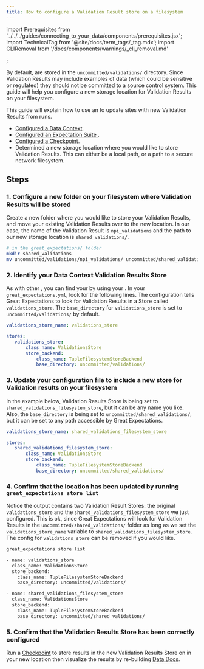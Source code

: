 ```yaml
---
title: How to configure a Validation Result store on a filesystem
---
```

import Prerequisites from '../../../guides/connecting_to_your_data/components/prerequisites.jsx';
import TechnicalTag from '@site/docs/term_tags/_tag.mdx';
import CLIRemoval from '/docs/components/warnings/_cli_removal.md'

<CLIRemoval />;

By default, <TechnicalTag tag="validation_result" text="Validation Results" /> are stored in the ``uncommitted/validations/`` directory.  Since Validation Results may include examples of data (which could be sensitive or regulated) they should not be committed to a source control system.  This guide will help you configure a new storage location for Validation Results on your filesystem.

This guide will explain how to use an <TechnicalTag tag="action" text="Action" /> to update <TechnicalTag tag="data_docs" text="Data Docs" /> sites with new Validation Results from <TechnicalTag tag="checkpoint" text="Checkpoint" /> runs.

<Prerequisites>

- [Configured a Data Context](/docs/guides/setup/configuring_data_contexts/instantiating_data_contexts/how_to_quickly_instantiate_a_data_context).
- [Configured an Expectation Suite ](/docs/guides/expectations/how_to_create_and_edit_expectations_with_instant_feedback_from_a_sample_batch_of_data).
- [Configured a Checkpoint](../../../guides/validation/checkpoints/how_to_create_a_new_checkpoint.md).
- Determined a new storage location where you would like to store Validation Results. This can either be a local path, or a path to a secure network filesystem.

</Prerequisites>

## Steps

### 1. Configure a new folder on your filesystem where Validation Results will be stored

Create a new folder where you would like to store your Validation Results, and move your existing Validation Results over to the new location. In our case, the name of the Validation Result is ``npi_validations`` and the path to our new storage location is ``shared_validations/``.

```bash
# in the great_expectations/ folder
mkdir shared_validations
mv uncommitted/validations/npi_validations/ uncommitted/shared_validations/
```

### 2. Identify your Data Context Validation Results Store

As with other <TechnicalTag tag="store" text="Stores" />, you can find your <TechnicalTag tag="validation_result_store" text="Validation Results Store" /> by using your <TechnicalTag tag="data_context" text="Data Context" />.  In your ``great_expectations.yml``, look for the following lines.  The configuration tells Great Expectations to look for Validation Results in a Store called ``validations_store``. The ``base_directory`` for ``validations_store`` is set to ``uncommitted/validations/`` by default.

```yaml
validations_store_name: validations_store

stores:
   validations_store:
       class_name: ValidationsStore
       store_backend:
           class_name: TupleFilesystemStoreBackend
           base_directory: uncommitted/validations/
```

### 3. Update your configuration file to include a new store for Validation results on your filesystem

In the example below, Validation Results Store is being set to ``shared_validations_filesystem_store``, but it can be any name you like.  Also, the ``base_directory`` is being set to ``uncommitted/shared_validations/``, but it can be set to any path accessible by Great Expectations.

```yaml
validations_store_name: shared_validations_filesystem_store

stores:
   shared_validations_filesystem_store:
       class_name: ValidationsStore
       store_backend:
           class_name: TupleFilesystemStoreBackend
           base_directory: uncommitted/shared_validations/
```

### 4. Confirm that the location has been updated by running ``great_expectations store list``

Notice the output contains two Validation Result Stores: the original ``validations_store`` and the ``shared_validations_filesystem_store`` we just configured.  This is ok, since Great Expectations will look for Validation Results in the ``uncommitted/shared_validations/`` folder as long as we set the ``validations_store_name`` variable to ``shared_validations_filesystem_store``. The config for ``validations_store`` can be removed if you would like.

```bash
great_expectations store list

- name: validations_store
  class_name: ValidationsStore
  store_backend:
    class_name: TupleFilesystemStoreBackend
    base_directory: uncommitted/validations/

- name: shared_validations_filesystem_store
  class_name: ValidationsStore
  store_backend:
    class_name: TupleFilesystemStoreBackend
    base_directory: uncommitted/shared_validations/
```


### 5. Confirm that the Validation Results Store has been correctly configured

Run a [Checkpoint](/docs/guides/validation/how_to_validate_data_by_running_a_checkpoint) to store results in the new Validation Results Store on in your new location then visualize the results by re-building [Data Docs](../../../terms/data_docs.md).
